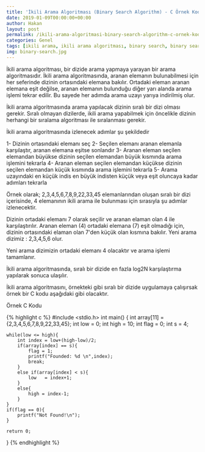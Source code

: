 ```yaml
---
title: 'İkili Arama Algoritması (Binary Search Algorithm) - C Örnek Kod'
date: 2019-01-09T00:00:00+00:00
author: Hakan
layout: post
permalink: /ikili-arama-algoritmasi-binary-search-algorithm-c-ornek-kod/
categories: Genel
tags: [ikili arama, ikili arama algoritması, binary search, binary search algorithm, ornek, c programı, c kod]
img: binary-search.jpg
---
```

İkili arama algoritması, bir dizide arama yapmaya yarayan bir arama algoritmasıdır. İkili arama algoritmasında, aranan elemanın bulunabilmesi için her seferinde dizinin ortasındaki elemana bakılır. Ortadaki eleman aranan elemana eşit değilse, aranan elemanın bulunduğu diğer yarı alanda arama işlemi tekrar edilir. Bu sayede her adımda arama uzayı yarıya indirilmiş olur. 

İkili arama algoritmasında arama yapılacak dizinin sıralı bir dizi olması gerekir. Sıralı olmayan dizilerde, ikili arama yapabilmek için öncelikle dizinin herhangi bir sıralama algoritması ile sıralanması gerekir.

İkili arama algoritmasında izlenecek adımlar şu şekildedir

1- Dizinin ortasındaki elemanı seç
2- Seçilen elemanı aranan elemanla karşılaştır, aranan elemana eşitse sonlandır
3- Aranan eleman seçilen elemandan büyükse dizinin seçilen elemandan büyük kısmında arama işlemini tekrarla
4- Aranan eleman seçilen elemandan küçükse dizinin seçilen elemandan küçük kısmında arama işlemini tekrarla
5- Arama uzayındaki en küçük indis en büyük indisten küçük veya eşit oluncaya kadar adımları tekrarla

Örnek olarak; 2,3,4,5,6,7,8,9,22,33,45 elemanlarından oluşan sıralı bir dizi içerisinde, 4 elemanının ikili arama ile bulunması için sırasıyla şu adımlar izlenecektir.


Dizinin ortadaki elemanı 7 olarak seçilir ve aranan elaman olan 4 ile karşılaştırılır. Aranan eleman (4) ortadaki elemana (7) eşit olmadığı için, dizinin ortasındaki elaman olan 7'den küçük olan kısmına bakılır. Yeni arama dizimiz : 2,3,4,5,6 olur.

Yeni arama dizimizin ortadaki elemanı 4 olacaktır ve arama işlemi tamamlanır.

İkili arama algoritmasında, sıralı bir dizide en fazla log2N karşılaştırma yapılarak sonuca ulaşılır.


İkili arama algoritmasını, örnekteki gibi sıralı bir dizide uygulamaya çalışırsak örnek bir C kodu aşağıdaki gibi olacaktır.


Örnek C Kodu

{% highlight c %}
#include <stdio.h>
int main()
{
	int array[11] = {2,3,4,5,6,7,8,9,22,33,45};
	int low       = 0;
	int high   	  = 10;
	int flag      = 0;
	int s         = 4;
	
	while(low <= high){
		int index = low+(high-low)/2;
		if(array[index] == s){
			flag = 1;
			printf("Founded: %d \n",index);
			break;
		}
		else if(array[index] < s){
			low   = index+1;
		}
		else{
			high = index-1;
		}
	}
	if(flag == 0){
		printf("Not Found!\n");
	}

	return 0;
}
{% endhighlight %}
